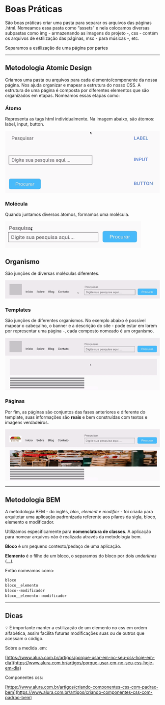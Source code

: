 # Boas Práticas

São boas práticas criar uma pasta para separar os arquivos das páginas .html. Nomeamos essa pasta como “assets” e nela colocamos diversas subpastas como img - armazenando as imagens do projeto -, css - contém os arquivos de estilização das páginas, msc - para músicas -, etc.

Separamos a estilização de uma página por partes 

---

## Metodologia Atomic Design

Criamos uma pasta ou arquivos para cada elemento/componente da nossa página. Nos ajuda organizar e mapear a estrutura do nosso CSS.
A estrutura de uma página é composta por diferentes elementos que são organizados em etapas. Nomeamos essas etapas como:

### Átomo

Representa as tags html individualmente. Na imagem abaixo, são átomos: label, input, button.

![atomo](https://github.com/GabiCmg/ONE-formacao-full-stack/blob/main/II_formacao_Front-End/Arquitetura-css-assets/assets/img/readme/atomo.png?w=300)

### Molécula

Quando juntamos diversos átomos, formamos uma molécula. 

![molecula](https://github.com/GabiCmg/ONE-formacao-full-stack/blob/main/II_formacao_Front-End/Arquitetura-css-assets/assets/img/readme/molecula.png?w=300)

## Organismo

São junções de diversas moléculas diferentes.

![organismo](https://github.com/GabiCmg/ONE-formacao-full-stack/blob/main/II_formacao_Front-End/Arquitetura-css-assets/assets/img/readme/organismo.png?w=300)

### Templates

São junções de diferentes organismos. No exemplo abaixo é possível mapear o cabeçalho, o banner e a descrição do site - pode estar em lorem por representar uma página -, cada composto nomeado é um organismo.

![template](https://github.com/GabiCmg/ONE-formacao-full-stack/blob/main/II_formacao_Front-End/Arquitetura-css-assets/assets/img/readme/template.png?w=300)

### Páginas

Por fim, as páginas são conjuntos das fases anteriores e diferente do template, suas informações são **reais** e bem construídas com textos e imagens verdadeiros.

![pagina](https://github.com/GabiCmg/ONE-formacao-full-stack/blob/main/II_formacao_Front-End/Arquitetura-css-assets/assets/img/readme/pagina.png?w=300)

---

## Metodologia BEM

A metodologia BEM - do inglês, *bloc*, *element* e *modifier* - foi criada para arquitetar uma aplicação padronizada referente aos pilares da sigla, bloco, elemento e modificador. 

Utilizamos especificamente para **nomenclatura de classes**. A aplicação para nomear arquivos não é realizada através da metodologia bem.

**Bloco** é um pequeno contexto/pedaço de uma aplicação. 

**Elemento** é o filho de um bloco, o separamos do bloco por dois *underlines* (__).

Então nomeamos como:

```css
bloco
bloco__elemento
bloco--modificador
bloco__elemento--modificador
```

---

## Dicas

<aside>
💡 É importante manter a estilização de um elemento no css em ordem alfabética, assim facilita futuras modificações suas ou de outros que acessam o código.

</aside>

Sobre a medida .em: 

[https://www.alura.com.br/artigos/porque-usar-em-no-seu-css-hoje-em-dia](https://www.alura.com.br/artigos/porque-usar-em-no-seu-css-hoje-em-dia)

Componentes css:

[https://www.alura.com.br/artigos/criando-componentes-css-com-padrao-bem](https://www.alura.com.br/artigos/criando-componentes-css-com-padrao-bem)
